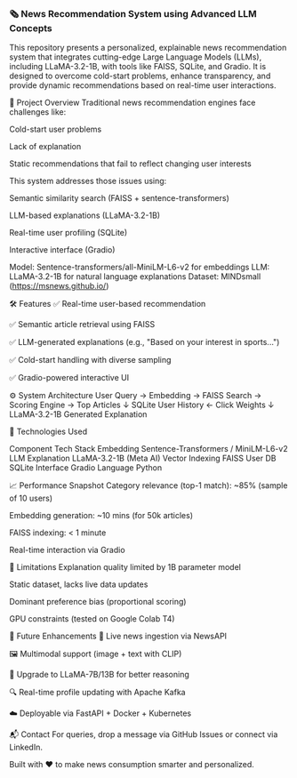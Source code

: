 ### 🗞️ News Recommendation System using Advanced LLM Concepts
This repository presents a personalized, explainable news recommendation system that integrates cutting-edge Large Language Models (LLMs), including LLaMA-3.2-1B, with tools like FAISS, SQLite, and Gradio. It is designed to overcome cold-start problems, enhance transparency, and provide dynamic recommendations based on real-time user interactions.

🚀 Project Overview
Traditional news recommendation engines face challenges like:

Cold-start user problems

Lack of explanation

Static recommendations that fail to reflect changing user interests

This system addresses those issues using:

Semantic similarity search (FAISS + sentence-transformers)

LLM-based explanations (LLaMA-3.2-1B)

Real-time user profiling (SQLite)

Interactive interface (Gradio)

Model: Sentence-transformers/all-MiniLM-L6-v2 for embeddings
LLM: LLaMA-3.2-1B for natural language explanations
Dataset: MINDsmall (https://msnews.github.io/)

🛠️ Features
✅ Real-time user-based recommendation

✅ Semantic article retrieval using FAISS

✅ LLM-generated explanations (e.g., "Based on your interest in sports...")

✅ Cold-start handling with diverse sampling

✅ Gradio-powered interactive UI

⚙️ System Architecture
User Query → Embedding → FAISS Search → Scoring Engine → Top Articles
↓
SQLite User History ← Click Weights
↓
LLaMA-3.2-1B Generated Explanation

🧪 Technologies Used

Component	Tech Stack
Embedding	Sentence-Transformers / MiniLM-L6-v2
LLM Explanation	LLaMA-3.2-1B (Meta AI)
Vector Indexing	FAISS
User DB	SQLite
Interface	Gradio
Language	Python

📈 Performance Snapshot
Category relevance (top-1 match): ~85% (sample of 10 users)

Embedding generation: ~10 mins (for 50k articles)

FAISS indexing: < 1 minute

Real-time interaction via Gradio

🚧 Limitations
Explanation quality limited by 1B parameter model

Static dataset, lacks live data updates

Dominant preference bias (proportional scoring)

GPU constraints (tested on Google Colab T4)

📌 Future Enhancements
🔄 Live news ingestion via NewsAPI

🖼️ Multimodal support (image + text with CLIP)

🧠 Upgrade to LLaMA-7B/13B for better reasoning

🔍 Real-time profile updating with Apache Kafka

☁️ Deployable via FastAPI + Docker + Kubernetes


📬 Contact
For queries, drop a message via GitHub Issues or connect via LinkedIn.

Built with ❤️ to make news consumption smarter and personalized.

